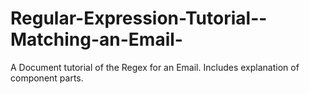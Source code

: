 # Regular-Expression-Tutorial--Matching-an-Email-
A Document tutorial of the Regex for an Email. Includes explanation of component parts. 
